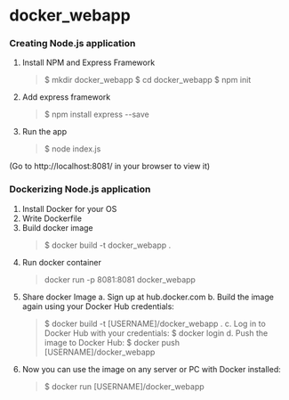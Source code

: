 # docker_webapp

### Creating Node.js application ###

1. Install NPM and Express Framework
   > $ mkdir docker_webapp 
   > $ cd docker_webapp
   > $ npm init 

2. Add express framework
   > $ npm install express --save

3. Run the app
   > $ node index.js

(Go to http://localhost:8081/ in your browser to view it)

### Dockerizing Node.js application ###

1. Install Docker for your OS
2. Write Dockerfile
3. Build docker image
   > $ docker build -t docker_webapp .
4. Run docker container
   > docker run -p 8081:8081 docker_webapp
5. Share docker Image
   a. Sign up at hub.docker.com
   b. Build the image again using your Docker Hub credentials:
      > $ docker build -t [USERNAME]/docker_webapp .
   c. Log in to Docker Hub with your credentials:
      > $ docker login
   d. Push the image to Docker Hub:
      > $ docker push [USERNAME]/docker_webapp
6. Now you can use the image on any server or PC with Docker installed:
   > $ docker run [USERNAME]/docker_webapp
